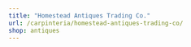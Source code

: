 ```yaml
---
title: "Homestead Antiques Trading Co."
url: /carpinteria/homestead-antiques-trading-co/
shop: antiques
---
```

